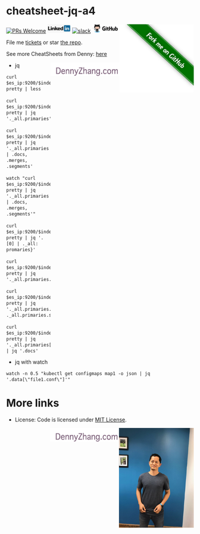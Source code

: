 # cheatsheet-jq-a4
<a href="https://github.com/DennyZhang?tab=followers"><img align="right" width="200" height="183" src="https://raw.githubusercontent.com/USDevOps/mywechat-slack-group/master/images/fork_github.png" /></a>

[![PRs Welcome](https://img.shields.io/badge/PRs-welcome-brightgreen.svg)](http://makeapullrequest.com) [![LinkedIn](https://raw.githubusercontent.com/USDevOps/mywechat-slack-group/master/images/linkedin.png)](https://www.linkedin.com/in/dennyzhang001) <a href="https://www.dennyzhang.com/slack" target="_blank" rel="nofollow"><img src="http://slack.dennyzhang.com/badge.svg" alt="slack"/></a> [![Github](https://raw.githubusercontent.com/USDevOps/mywechat-slack-group/master/images/github.png)](https://github.com/DennyZhang)

File me [tickets](https://github.com/DennyZhang/cheatsheet-jq-a4/issues) or star [the repo](https://github.com/DennyZhang/cheatsheet-jq-a4).

See more CheatSheets from Denny: [here](https://github.com/topics/denny-cheatsheets)

<a href="https://www.dennyzhang.com"><img align="right" width="185" height="37" src="https://raw.githubusercontent.com/USDevOps/mywechat-slack-group/master/images/dns_small.png"></a>

- jq

```
curl $es_ip:9200/$index_name/_stats?pretty | less

curl $es_ip:9200/$index_name/_stats?pretty | jq '._all.primaries'

curl $es_ip:9200/$index_name/_stats?pretty | jq '._all.primaries | .docs, .merges, .segments'

watch "curl $es_ip:9200/$index_name/_stats?pretty | jq '._all.primaries | .docs, .merges, .segments'"

curl $es_ip:9200/$index_name/_stats?pretty | jq '.[0] | ._all: promaries}'

curl $es_ip:9200/$index_name/_stats?pretty | jq '._all.primaries.docs[]'

curl $es_ip:9200/$index_name/_stats?pretty | jq '._all.primaries.docs[], ._all.primaries.segments[]'

curl $es_ip:9200/$index_name/_stats?pretty | jq '._all.primaries[]' | jq '.docs'
```

- jq with watch

```
watch -n 0.5 "kubectl get configmaps map1 -o json | jq '.data[\"file1.conf\"]'"
```

# More links

- License: Code is licensed under [MIT License](https://www.dennyzhang.com/wp-content/mit_license.txt).

<a href="https://www.dennyzhang.com"><img align="right" width="201" height="268" src="https://raw.githubusercontent.com/USDevOps/mywechat-slack-group/master/images/denny_201706.png"></a>

<a href="https://www.dennyzhang.com"><img align="right" src="https://raw.githubusercontent.com/USDevOps/mywechat-slack-group/master/images/dns_small.png"></a>
